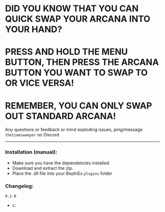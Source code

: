 # DID YOU KNOW THAT YOU CAN QUICK SWAP YOUR ARCANA INTO YOUR HAND?
# PRESS AND HOLD THE MENU BUTTON, THEN PRESS THE ARCANA BUTTON YOU WANT TO SWAP TO OR VICE VERSA!
# REMEMBER, YOU CAN ONLY SWAP OUT STANDARD ARCANA!

Any questions or feedback or mind exploding issues, ping/message `thetimesweeper` on Discord
___

### Installation (manual):
- Make sure you have the dependencies installed.
- Download and extract the zip.
- Place the .dll file into your BepInEx `plugins` folder

### Changelog:

`0.1.0`
 - c: